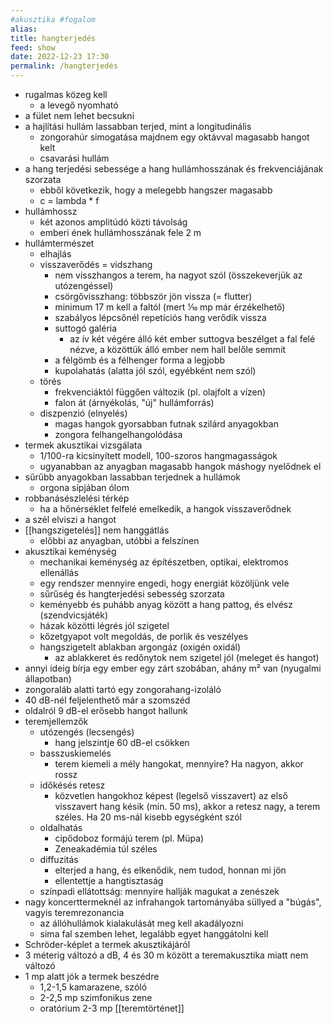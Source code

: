 ```yaml
---
#akusztika #fogalom
alias: 
title: hangterjedés
feed: show
date: 2022-12-23 17:30
permalink: /hangterjedés
---
```


- rugalmas közeg kell
	- a levegő nyomható
- a fület nem lehet becsukni
- a hajlítási hullám lassabban terjed, mint a longitudinális
	- zongorahúr simogatása majdnem egy oktávval magasabb hangot kelt
	- csavarási hullám
- a hang terjedési sebessége a hang hullámhosszának és frekvenciájának szorzata
	- ebből következik, hogy a melegebb hangszer magasabb
	- c = lambda * f
- hullámhossz
	- két azonos amplitúdó közti távolság
	- emberi ének hullámhosszának fele 2 m
- hullámtermészet
	- elhajlás
	- visszaverődés = vidszhang
		- nem visszhangos a terem, ha nagyot szól (összekeverjük az utózengéssel)
		- csörgővisszhang: többször jön vissza (= flutter)
		- minimum 17 m kell a faltól (mert ⅒ mp már érzékelhető)
		- szabályos lépcsőnél repetíciós hang verődik vissza
		- suttogó galéria
			- az ív két végére álló két ember suttogva beszélget a fal felé nézve, a közöttük álló ember nem hall belőle semmit
		- a félgömb és a félhenger forma a legjobb
		- kupolahatás (alatta jól szól, egyébként nem szól)
	- törés
		- frekvenciáktól függően változik (pl. olajfolt a vízen)
		- falon át (árnyékolás, "új" hullámforrás)
	- diszpenzió (elnyelés)
		- magas hangok gyorsabban futnak szilárd anyagokban
		- zongora felhangelhangolódása 
- termek akusztikai vizsgálata
	- 1/100-ra kicsinyített modell, 100-szoros hangmagasságok
	- ugyanabban az anyagban magasabb hangok máshogy nyelődnek el
- sűrűbb anyagokban lassabban terjednek a hullámok
	- orgona sípjában ólom
- robbanásészlelési térkép
	- ha a hőnérséklet felfelé emelkedik, a hangok visszaverődnek
- a szél elviszi a hangot
- [[hangszigetelés]] nem hanggátlás
	- előbbi az anyagban, utóbbi a felszínen
- akusztikai keménység
	- mechanikai keménység az építészetben, optikai, elektromos ellenállás
	- egy rendszer mennyire engedi, hogy energiát közöljünk vele
	- sűrűség és hangterjedési sebesség szorzata
	- keményebb és puhább anyag között a hang pattog, és elvész (szendvicsjáték)
	- házak közötti légrés jól szigetel
	- kőzetgyapot volt megoldás, de porlik és veszélyes
	- hangszigetelt ablakban argongáz (oxigén oxidál)
		- az ablakkeret és redőnytok nem szigetel jól (meleget és hangot)
- annyi ideig bírja egy ember egy zárt szobában, ahány m² van (nyugalmi állapotban)
- zongoraláb alatti tartó egy zongorahang-izoláló
- 40 dB-nél feljelenthető már a szomszéd
- oldalról 9 dB-el erősebb hangot hallunk
- teremjellemzők
	- utózengés (lecsengés)
		- hang jelszintje 60 dB-el csökken
	- basszuskiemelés
		- terem kiemeli a mély hangokat, mennyire? Ha nagyon, akkor rossz
	- időkésés retesz
		- közvetlen hangokhoz képest (legelső visszavert) az első visszavert hang késik (min. 50 ms), akkor a retesz nagy, a terem széles. Ha 20 ms-nál kisebb egységként szól
	- oldalhatás
		- cipődoboz formájú terem (pl. Müpa)
		- Zeneakadémia túl széles
	- diffuzitás
		- elterjed a hang, és elkenődik, nem tudod, honnan mi jön
		- ellentettje a hangtisztaság
	- színpadi ellátottság: mennyire hallják magukat a zenészek
- nagy koncerttermeknél az infrahangok tartományába süllyed a "búgás", vagyis teremrezonancia
	- az állóhullámok kialakulását meg kell akadályozni
	- sima fal szemben lehet, legalább egyet hanggátolni kell
- Schröder-képlet a termek akusztikájáról
- 3 méterig változó a dB, 4 és 30 m között a teremakusztika miatt nem változó
- 1 mp alatt jók a termek beszédre
	- 1,2-1,5 kamarazene, szóló
	- 2-2,5 mp szimfonikus zene
	- oratórium 2-3 mp
[[teremtörténet]]